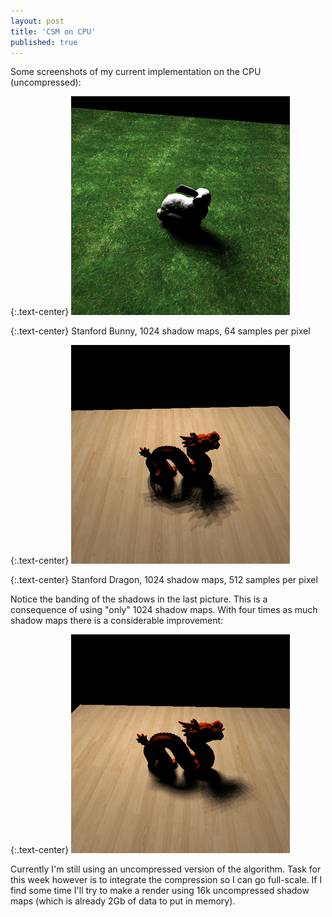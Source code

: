 ```yaml
---
layout: post
title: 'CSM on CPU'
published: true
---
```


Some screenshots of my current implementation on the CPU (uncompressed):

{:.text-center}
![Stanford Bunny, 1024 shadow maps, 64 samples per pixel](/uploads/2010/11/CSM1.png)

{:.text-center}
Stanford Bunny, 1024 shadow maps, 64 samples per pixel

{:.text-center}
![Stanford Dragon, 1024 shadow maps, 512 samples per pixel](/uploads/2010/11/CSM2.png)

{:.text-center}
Stanford Dragon, 1024 shadow maps, 512 samples per pixel

Notice the banding of the shadows in the last picture. This is a consequence of using "only" 1024 shadow maps. With four times as much shadow maps there is a considerable improvement:

{:.text-center}
![Coherent Shadow Maps](/uploads/2010/11/CSM3.png)

Currently I'm still using an uncompressed version of the algorithm. Task for this week however is to integrate the compression so I can go full-scale. If I find some time I'll try to make a render using 16k uncompressed shadow maps (which is already 2Gb of data to put in memory).
